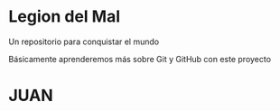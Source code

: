 # Legion del Mal
Un repositorio para conquistar el mundo

Básicamente aprenderemos más sobre Git y GitHub con este proyecto


# JUAN